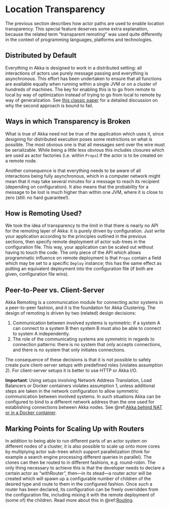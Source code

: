 # Location Transparency

The previous section describes how actor paths are used to enable location
transparency. This special feature deserves some extra explanation, because the
related term “transparent remoting” was used quite differently in the context
of programming languages, platforms and technologies.

## Distributed by Default

Everything in Akka is designed to work in a distributed setting: all
interactions of actors use purely message passing and everything is
asynchronous. This effort has been undertaken to ensure that all functions are
available equally when running within a single JVM or on a cluster of hundreds
of machines. The key for enabling this is to go from remote to local by way of
optimization instead of trying to go from local to remote by way of
generalization. See [this classic paper](http://doc.akka.io/docs/misc/smli_tr-94-29.pdf)
for a detailed discussion on why the second approach is bound to fail.

## Ways in which Transparency is Broken

What is true of Akka need not be true of the application which uses it, since
designing for distributed execution poses some restrictions on what is
possible. The most obvious one is that all messages sent over the wire must be
serializable. While being a little less obvious this includes closures which
are used as actor factories (i.e. within `Props`) if the actor is to be
created on a remote node.

Another consequence is that everything needs to be aware of all interactions
being fully asynchronous, which in a computer network might mean that it may
take several minutes for a message to reach its recipient (depending on
configuration). It also means that the probability for a message to be lost is
much higher than within one JVM, where it is close to zero (still: no hard
guarantee!).

## How is Remoting Used?

We took the idea of transparency to the limit in that there is nearly no API
for the remoting layer of Akka: it is purely driven by configuration. Just
write your application according to the principles outlined in the previous
sections, then specify remote deployment of actor sub-trees in the
configuration file. This way, your application can be scaled out without having
to touch the code. The only piece of the API which allows programmatic
influence on remote deployment is that `Props` contain a field which may
be set to a specific `Deploy` instance; this has the same effect as
putting an equivalent deployment into the configuration file (if both are
given, configuration file wins).

<a id="symmetric-communication"></a>
## Peer-to-Peer vs. Client-Server

Akka Remoting is a communication module for connecting actor systems in a peer-to-peer fashion,
and it is the foundation for Akka Clustering. The design of remoting is driven by two (related)
design decisions:

 1. Communication between involved systems is symmetric: if a system A can connect to a system B
then system B must also be able to connect to system A independently.
 2. The role of the communicating systems are symmetric in regards to connection patterns: there
is no system that only accepts connections, and there is no system that only initiates connections.

The consequence of these decisions is that it is not possible to safely create
pure client-server setups with predefined roles (violates assumption 2).
For client-server setups it is better to use HTTP or Akka I/O.

**Important**: Using setups involving Network Address Translation, Load Balancers or Docker
containers violates assumption 1, unless additional steps are taken in the
network configuration to allow symmetric communication between involved systems.
In such situations Akka can be configured to bind to a different network
address than the one used for establishing connections between Akka nodes.
See @ref:[Akka behind NAT or in a Docker container](../scala/remoting.md#remote-configuration-nat).

## Marking Points for Scaling Up with Routers

In addition to being able to run different parts of an actor system on
different nodes of a cluster, it is also possible to scale up onto more cores
by multiplying actor sub-trees which support parallelization (think for example
a search engine processing different queries in parallel). The clones can then
be routed to in different fashions, e.g. round-robin. The only thing necessary
to achieve this is that the developer needs to declare a certain actor as
“withRouter”, then—in its stead—a router actor will be created which will spawn
up a configurable number of children of the desired type and route to them in
the configured fashion. Once such a router has been declared, its configuration
can be freely overridden from the configuration file, including mixing it with
the remote deployment of (some of) the children. Read more about
this in @ref:[Routing](../scala/routing.md).